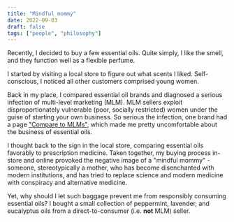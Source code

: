 ```yaml
---
title: "Mindful mommy"
date: 2022-09-03
draft: false
tags: ["people", "philosophy"]
---
```

Recently, I decided to buy a few essential oils. Quite simply, I like the smell, and they function well as a flexible perfume.

I started by visiting a local store to figure out what scents I liked. Self-conscious, I noticed all other customers comprised young women.

Back in my place, I compared essential oil brands and diagnosed a serious infection of multi-level marketing (MLM). MLM sellers exploit disproportionately vulnerable (poor, socially restricted) women under the guise of starting your own business. So serious the infection, one brand had a page ["Compare to MLMs"](https://www.revive-eo.com/compare-blends), which made me pretty uncomfortable about the business of essential oils.

I thought back to the sign in the local store, comparing essential oils favorably to prescription medicine. Taken together, my buying process in-store and online provoked the negative image of a "mindful mommy" - someone, stereotypically a mother, who has become disenchanted with modern institutions, and has tried to replace science and modern medicine with conspiracy and alternative medicine.

Yet, why should I let such baggage prevent me from responsibly consuming essential oils? I bought a small collection of peppermint, lavender, and eucalyptus oils from a direct-to-consumer (i.e. **not** MLM) seller.
